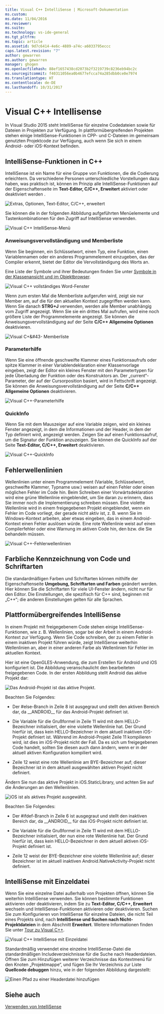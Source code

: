 ```yaml
---
title: Visual C++ IntelliSense | Microsoft-Dokumentation
ms.custom: 
ms.date: 11/04/2016
ms.reviewer: 
ms.suite: 
ms.technology: vs-ide-general
ms.tgt_pltfrm: 
ms.topic: article
ms.assetid: 9d7c6414-4e6c-4889-a74c-a6033795eccc
caps.latest.revision: "7"
author: gewarren
ms.author: gewarren
manager: ghogen
ms.openlocfilehash: 88ef1657438cd2073b2f3219739c8236eb94bc2c
ms.sourcegitcommit: f40311056ea0b4677efcca74a285dbb0ce0e7974
ms.translationtype: HT
ms.contentlocale: de-DE
ms.lasthandoff: 10/31/2017
---
```

# <a name="visual-c-intellisense"></a>Visual C++ Intellisense
In Visual Studio 2015 steht IntelliSense für einzelne Codedateien sowie für Dateien in Projekten zur Verfügung. In plattformübergreifenden Projekten stehen einige IntelliSense-Funktionen in CPP- und C-Dateien im gemeinsam genutzten Projektcode zur Verfügung, auch wenn Sie sich in einem Android- oder iOS-Kontext befinden.  
  
## <a name="intellisense-features-in-c"></a>IntelliSense-Funktionen in C++  
 IntelliSense ist ein Name für eine Gruppe von Funktionen, die die Codierung erleichtern. Da verschiedene Personen unterschiedliche Vorstellungen dazu haben, was praktisch ist, können im Prinzip alle IntelliSense-Funktionen auf der Eigenschaftenseite im **Text-Editor, C/C++, Erweitert** aktiviert oder deaktiviert werden .  
  
 ![Extras, Optionen, Text-Editor, C&#47;C&#43;&#43;, erweitert](../ide/media/sintellisensecpptoolsoptions.PNG "sIntelliSenseCppToolsOptions")  
  
 Sie können die in der folgenden Abbildung aufgeführten Menüelemente und Tastenkombinationen für den Zugriff auf IntelliSense verwenden.  
  
 ![Visual C&#43;&#43; IntelliSense-Menü](../ide/media/vs2015_cpp_intellisense_menu.png "vs2015_cpp_intellisense_menu")  
  
### <a name="statement-completion-and-member-list"></a>Anweisungsvervollständigung und Memberliste  
 Wenn Sie beginnen, ein Schlüsselwort, einen Typ, eine Funktion, einen Variablennamen oder ein anderes Programmelement einzugeben, das der Compiler erkennt, bietet der Editor die Vervollständigung des Worts an.  
  
 Eine Liste der Symbole und ihrer Bedeutungen finden Sie unter [Symbole in der Klassenansicht und im Objektbrowser](../ide/class-view-and-object-browser-icons.md).  
  
 ![Visual C&#43;&#43; vollständiges Word-Fenster](../ide/media/vs2015_cpp_complete_word.png "vs2015_cpp_complete_word")  
  
 Wenn zum ersten Mal die Memberliste aufgerufen wird, zeigt sie nur Member am, auf die für den aktuellen Kontext zugegriffen werden kann. Wenn Sie danach **STRG+J** verwenden, werden alle Member unabhängig vom Zugriff angezeigt. Wenn Sie sie ein drittes Mal aufrufen, wird eine noch größere Liste der Programmelemente angezeigt. Sie können die Anweisungsvervollständigung auf der Seite **C/C++ Allgemeine Optionen** deaktivieren.  
  
 ![Visual C&#43;&#43- Memberliste](../ide/media/vs2015_cpp_list_members.png "vs2015_cpp_list_members")  
  
### <a name="parameter-help"></a>Parameterhilfe  
 Wenn Sie eine öffnende geschweifte Klammer eines Funktionsaufrufs oder spitze Klammer in einer Variablendeklaration einer Klassenvorlage eingeben, zeigt der Editor ein kleines Fenster mit den Parametertypen für jede Überladung der Funktion oder des Konstruktors an. Der „current“-Parameter, der auf der Cursorposition basiert, wird in Fettschrift angezeigt. Sie können die Anweisungsvervollständigung auf der Seite **C/C++ Allgemeine Optionen** deaktivieren.  
  
 ![Visual C&#43;&#43;-Parameterhilfe](../ide/media/vs_2015_cpp_param_help.png "vs_2015_cpp_param_help")  
  
### <a name="quick-info"></a>QuickInfo  
 Wenn Sie mit dem Mauszeiger auf eine Variable zeigen, wird ein kleines Fenster angezeigt, in dem die Informationen und der Header, in dem der Typ definiert wird, angezeigt werden. Zeigen Sie auf einen Funktionsaufruf, um die Signatur der Funktion anzuzeigen. Sie können die QuickInfo auf der Seite **Text-Editor, C/C++, Erweitert** deaktivieren.  
  
 ![Visual C&#43;&#43;-QuickInfo](../ide/media/vs2015_cpp_quickinfo.png "vs2015_cpp_quickInfo")  
  
## <a name="error-squiggles"></a>Fehlerwellenlinien  
 Wellenlinien unter einem Programmelement (Variable, Schlüsselwort, geschweifte Klammer, Typname usw.) weisen auf einen Fehler oder einen möglichen Fehler im Code hin. Beim Schreiben einer Vorwärtsdeklaration wird eine grüne Wellenlinie eingeblendet, um Sie daran zu erinnern, dass Sie immer noch die Implementierung schreiben müssen. Eine violette Wellenlinie wird in einem freigegebenen Projekt eingeblendet, wenn ein Fehler im Code vorliegt, der gerade nicht aktiv ist, z. B. wenn Sie im Windows-Kontext arbeiten, aber etwas eingeben, das in einem Android-Kontext einen Fehler auslösen würde. Eine rote Wellenlinie weist auf einen Compilerfehler oder eine Warnung im aktiven Code hin, den bzw. die Sie behandeln müssen.  
  
 ![Visual C&#43;&#43;-Fehlerwellenlinien](../ide/media/vs2015_cpp_error_quiggles.png "vs2015_cpp_error_quiggles")  
  
## <a name="code-colorization-and-fonts"></a>Farbliche Kennzeichnung von Code und Schriftarten  
 Die standardmäßigen Farben und Schriftarten können mithilfe der Eigenschaftenseite **Umgebung, Schriftarten und Farben** geändert werden. Hier können Sie die Schriftarten für viele UI-Fenster ändern, nicht nur für den Editor. Die Einstellungen, die spezifisch für C++ sind, beginnen mit „C++“; die anderen Einstellungen gelten für alle Sprachen.  
  
## <a name="cross-platform-intellisense"></a>Plattformübergreifendes IntelliSense  
 In einem Projekt mit freigegebenem Code stehen einige IntelliSense-Funktionen, wie z. B. Wellenlinien, sogar bei der Arbeit in einem Android-Kontext zur Verfügung. Wenn Sie Code schreiben, der zu einem Fehler in einem inaktiven Projekt führen würde, zeigt IntelliSense weiterhin Wellenlinien an, aber in einer anderen Farbe als Wellenlinien für Fehler im aktuellen Kontext.  
  
 Hier ist eine OpenGLES-Anwendung, die zum Erstellen für Android und iOS konfiguriert ist. Die Abbildung veranschaulicht den bearbeiteten freigegebenen Code. In der ersten Abbildung stellt Android das aktive Projekt dar:  
  
 ![Das Android-Projekt ist das aktive Projekt.](../ide/media/intellisensecppcrossplatform.png "IntelliSenseCppCrossPlatform")  
  
 Beachten Sie Folgendes:  
  
-   Der #else-Branch in Zeile 8 ist ausgegraut und stellt den aktiven Bereich dar, da __ANDROID\_\_ für das Android-Projekt definiert ist.  
  
-   Die Variable für die Grußformel in Zeile 11 wird mit dem HELLO-Bezeichner initialisiert, der eine violette Wellenlinie hat. Der Grund hierfür ist, dass kein HELLO-Bezeichner in dem aktuell inaktiven iOS-Projekt definiert ist. Während im Android-Projekt Zeile 11 kompilieren wird, ist dies im iOS-Projekt nicht der Fall. Da es sich um freigegebenen Code handelt, sollten Sie diesen auch dann ändern, wenn er in der aktuell aktiven Konfiguration kompiliert wird.  
  
-   Zeile 12 weist eine rote Wellenlinie am BYE-Bezeichner auf; dieser Bezeichner ist in dem aktuell ausgewählten aktiven Projekt nicht definiert.  
  
 Ändern Sie nun das aktive Projekt in iOS.StaticLibrary, und achten Sie auf die Änderungen an den Wellenlinien.  
  
 ![iOS ist als aktives Projekt ausgewählt.](../ide/media/intellisensecppcrossplatform2.png "IntelliSenseCppCrossPlatform2")  
  
 Beachten Sie Folgendes:  
  
-   Der #ifdef-Branch in Zeile 6 ist ausgegraut und stellt den inaktiven Bereich dar, da __ANDROID\_\_ für das iOS-Projekt nicht definiert ist.  
  
-   Die Variable für die Grußformel in Zeile 11 wird mit dem HELLO-Bezeichner initialisiert, der nun eine rote Wellenlinie hat. Der Grund hierfür ist, dass kein HELLO-Bezeichner in dem aktuell aktiven iOS-Projekt definiert ist.  
  
-   Zeile 12 weist der BYE-Bezeichner eine violette Wellenlinie auf; dieser Bezeichner ist im aktuell inaktiven Android.NativeActivity-Projekt nicht definiert.  
  
## <a name="single-file-intellisense"></a>IntelliSense mit Einzeldatei  
 Wenn Sie eine einzelne Datei außerhalb von Projekten öffnen, können Sie weiterhin IntelliSense verwenden. Sie können bestimmte Funktionen aktivieren oder deaktivieren, indem Sie zu **Text-Editor, C/C++, Erweitert** wechseln und IntelliSense-Funktionen aktivieren oder deaktivieren. Suchen Sie zum Konfigurieren von IntelliSense für einzelne Dateien, die nicht Teil eines Projekts sind, nach **IntelliSense und Suchen nach Nicht-Projektdateien** in dem Abschnitt **Erweitert**. Weitere Informationen finden Sie unter [Tour zu Visual C++](http://msdn.microsoft.com/en-us/499cb66f-7df1-45d6-8b6b-33d94fd1f17c).  
  
 ![Visual C&#43;&#43; IntelliSense mit Einzeldatei](../ide/media/vs2015_cpp_single_file_intellisense.png "vs2015_cpp_single_file_intellisense")  
  
 Standardmäßig verwendet eine einzelne IntelliSense-Datei die standardmäßigen Includeverzeichnisse für die Suche nach Headerdateien. Öffnen Sie zum Hinzufügen weiterer Verzeichnisse das Kontextmenü für den Knoten „Projektmappe“, und fügen Sie Ihr Verzeichnis zur Liste **Quellcode debuggen** hinzu, wie in der folgenden Abbildung dargestellt:  
  
 ![Einen Pfad zu einer Headerdatei hinzufügen](../ide/media/intellisensedebugyourcode.jpg "IntelliSenseDebugYourCode")  
  
## <a name="see-also"></a>Siehe auch  
 [Verwenden von IntelliSense](../ide/using-intellisense.md)